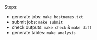 Steps:

- generate jobs: `make hostnames.txt`
- submit jobs: `make submit`
- check outputs: `make check` & `make diff`
- generate tables: `make analysis`
